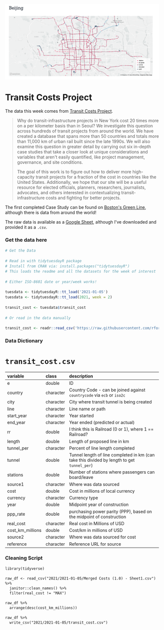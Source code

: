![](transit-map.png)

# Transit Costs Project

The data this week comes from [Transit Costs Project](https://transitcosts.com/). 

> Why do transit-infrastructure projects in New York cost 20 times more on a per kilometer basis than in Seoul? We investigate this question across hundreds of transit projects from around the world. We have created a database that spans more than 50 countries and totals more than 11,000 km of urban rail built since the late 1990s. We will also examine this question in greater detail by carrying out six in-depth case studies that take a closer look at unique considerations and variables that aren't easily quantified, like project management, governance, and site conditions.
> 
> The goal of this work is to figure out how to deliver more high-capacity transit projects for a fraction of the cost in countries like the United States. Additionally, we hope that our site will be a useful resource for elected officials, planners, researchers, journalists, advocates, and others interested in contextualizing transit-infrastructure costs and fighting for better projects.

The first completed Case Study can be found on [Boston's Green Line](https://transitcosts.com/city/boston-case-the-story-of-the-green-line-extension/), although there is data from around the world!

The raw data is available as a [Google Sheet](https://docs.google.com/spreadsheets/d/1nSqMcM660kGZjoe91S44o_9PPZLq6wJwA9LuzVpVfCM/edit#gid=0), although I've downloaded and provided it as a `.csv`.

### Get the data here

```r
# Get the Data

# Read in with tidytuesdayR package 
# Install from CRAN via: install.packages("tidytuesdayR")
# This loads the readme and all the datasets for the week of interest

# Either ISO-8601 date or year/week works!

tuesdata <- tidytuesdayR::tt_load('2021-01-05')
tuesdata <- tidytuesdayR::tt_load(2021, week = 2)

transit_cost <- tuesdata$transit_cost

# Or read in the data manually

transit_cost <- readr::read_csv('https://raw.githubusercontent.com/rfordatascience/tidytuesday/main/data/2021/2021-01-05/transit_cost.csv')

```
### Data Dictionary

# `transit_cost.csv`

|variable         |class     |description |
|:----------------|:---------|:-----------|
|e                |double    | ID |
|country          |character | Country Code - can be joined against `countrycode` via `ecb` or `iso2c` |
|city             |character | City where transit tunnel is being created |
|line             |character | Line name or path |
|start_year       |character | Year started |
|end_year         |character | Year ended (predicted or actual) |
|rr               |double    | I think this is Railroad (0 or 1), where 1 == Railroad? |
|length           |double    | Length of proposed line in km |
|tunnel_per       |character | Percent of line length completed |
|tunnel           |double    | Tunnel length of line completed in km (can take this divided by length to get `tunnel_per`) |
|stations         |double    | Number of stations where passengers can board/leave |
|source1          |character | Where was data sourced |
|cost             |double    | Cost in millions of local currency |
|currency         |character | Currency type |
|year             |double    | Midpoint year of construction |
|ppp_rate         |double    | purchasing power parity (PPP), based on the midpoint of construction |
|real_cost        |character | Real cost in Millions of USD |
|cost_km_millions |double    | Cost/km in millions of USD |
|source2          |character | Where was data sourced for cost |
|reference        |character | Reference URL for source |

### Cleaning Script

```
library(tidyverse)

raw_df <- read_csv("2021/2021-01-05/Merged Costs (1.0) - Sheet1.csv") %>% 
  janitor::clean_names() %>% 
  filter(real_cost != "MAX")

raw_df %>% 
  arrange(desc(cost_km_millions))

raw_df %>% 
  write_csv("2021/2021-01-05/transit_cost.csv")

```
